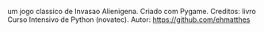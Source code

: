um jogo classico de Invasao Alienigena. Criado com Pygame.
Creditos: livro Curso Intensivo de Python (novatec).
Autor: https://github.com/ehmatthes
